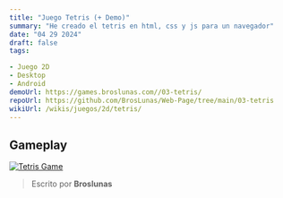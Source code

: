 ```yaml
---
title: "Juego Tetris (+ Demo)"
summary: "He creado el tetris en html, css y js para un navegador"
date: "04 29 2024"
draft: false
tags:

- Juego 2D
- Desktop
- Android
demoUrl: https://games.broslunas.com//03-tetris/
repoUrl: https://github.com/BrosLunas/Web-Page/tree/main/03-tetris
wikiUrl: /wikis/juegos/2d/tetris/
---
```


## Gameplay
[![Tetris Game](https://assets.broslunas.com/games/tetris.png)](https://assets.broslunas.com/gameplay/tetris.mp4)

> Escrito por **Broslunas**
